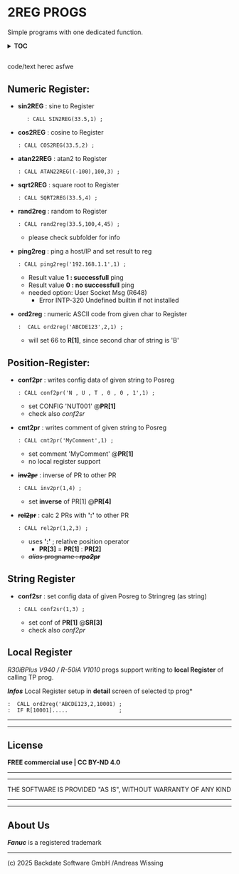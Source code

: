 # 2REG PROGS
Simple programs with one dedicated function.


<details>
  <summary><b>TOC</b></summary>

- [Numeric Register](#numeric-register)
- [Position Register](#position-register)
- [String Register](#string-register)
- [Local Register](#local-register)
- [License](#license)

</details>

##
<tab><tab>code/text herec asfwe




## Numeric Register:

- **sin2REG** : sine to Register
```TP
      : CALL SIN2REG(33.5,1) ;
```

- **cos2REG** : cosine to Register

      : CALL COS2REG(33.5,2) ;
      
- **atan22REG** : atan2 to Register

      : CALL ATAN22REG((-100),100,3) ;

- **sqrt2REG** : square root to Register

      : CALL SQRT2REG(33.5,4) ;

- **rand2reg** : random to Register    

      : CALL rand2reg(33.5,100,4,45) ;

  -  please check subfolder for info

- **ping2reg** : ping a host/IP and set result to reg

      : CALL ping2reg('192.168.1.1',1) ;

  - Result value **1 : successfull** ping
  - Result value **0 : no successfull** ping
  - needed option: User Socket Msg (R648)
    - Error INTP-320 Undefined builtin if not installed

- **ord2reg** : numeric ASCII code from given char to Register

      :  CALL ord2reg('ABCDE123',2,1) ;
        
    - will set 66 to **R[1]**, since second char of string is 'B'

## Position-Register:

- **conf2pr** : writes config data of given string to Posreg

      : CALL conf2pr('N , U , T , 0 , 0 , 1',1) ;

    - set CONFIG 'NUT001' @**PR[1]**
    - check also *conf2sr*

    
- **cmt2pr** : writes comment of given string to Posreg

      : CALL cmt2pr('MyComment',1) ;

  - set comment 'MyComment' @**PR[1]**
  - no local register support

- ~~**inv2pr**~~ : inverse of PR to other PR

      : CALL inv2pr(1,4) ;

  - set **inverse** of PR[1] @**PR[4]**

- ~~**rel2pr**~~ : calc 2 PRs with **':'**  to other PR

      : CALL rel2pr(1,2,3) ;

  -  uses **':'** ; relative position operator
     - **PR[3]** = **PR[1]** : **PR[2]**
  -  ~~*alias* progname : ***rpo2pr***~~

## String Register

- **conf2sr** : set config data of given Posreg to Stringreg (as string)

      : CALL conf2sr(1,3) ;

    - set conf of **PR[1]** @**SR[3]**
    - check also *conf2pr*

## Local Register

*R30iBPlus V940 / R-50iA V1010* progs support writing to **local Register** of calling TP prog.

***Infos*** Local Register setup in **detail** screen of selected tp prog*

    :  CALL ord2reg('ABCDE123,2,10001) ;
    :  IF R[10001].....                ; 


---
---

## License

**FREE commercial use | CC BY-ND 4.0**

---
---

THE SOFTWARE IS PROVIDED "AS IS", WITHOUT WARRANTY OF ANY KIND

---
---
<h2 id="about">About Us</h2>

***Fanuc*** is a registered trademark

---
  (c) 2025 Backdate Software GmbH /Andreas Wissing